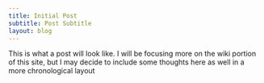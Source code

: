 ```yaml
---
title: Initial Post
subtitle: Post Subtitle
layout: blog
---
```


This is what a post will look like. I will be focusing more on the wiki portion of this site, but I may decide to include some thoughts here as well in a more chronological layout